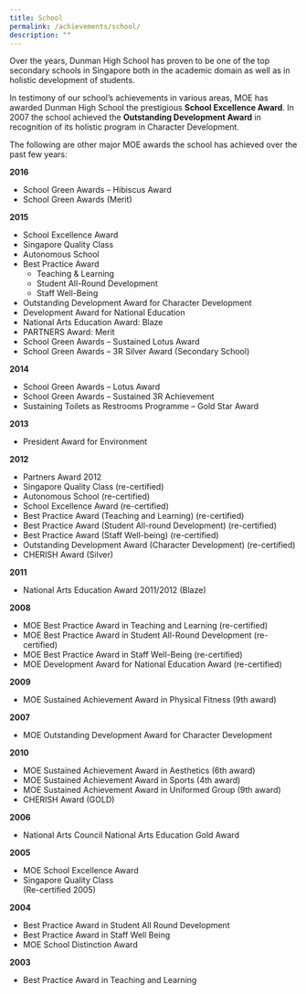 ```yaml
---
title: School
permalink: /achievements/school/
description: ""
---
```

Over the years, Dunman High School has proven to be one of the top secondary schools in Singapore both in the academic domain as well as in holistic development of students.

In testimony of our school’s achievements in various areas, MOE has awarded Dunman High School the prestigious **School Excellence Award**. In 2007 the school achieved the **Outstanding Development Award** in recognition of its holistic program in Character Development.

The following are other major MOE awards the school has achieved over the past few years:

**2016**

*   School Green Awards – Hibiscus Award
*   School Green Awards (Merit)

**2015**

*   School Excellence Award
*   Singapore Quality Class
*   Autonomous School
*   Best Practice Award
    *   Teaching & Learning
    *   Student All-Round Development
    *   Staff Well-Being
*   Outstanding Development Award for Character Development
*   Development Award for National Education
*   National Arts Education Award: Blaze
*   PARTNERS Award: Merit
*   School Green Awards – Sustained Lotus Award
*   School Green Awards – 3R Silver Award (Secondary School)

**2014**

*   School Green Awards – Lotus Award
*   School Green Awards – Sustained 3R Achievement
*   Sustaining Toilets as Restrooms Programme – Gold Star Award

**2013**

*   President Award for Environment

**2012**

*   Partners Award 2012
*   Singapore Quality Class (re-certified)
*   Autonomous School (re-certified)
*   School Excellence Award (re-certified)
*   Best Practice Award (Teaching and Learning) (re-certified)
*   Best Practice Award (Student All-round Development) (re-certified)
*   Best Practice Award (Staff Well-being) (re-certified)
*   Outstanding Development Award (Character Development) (re-certified)
*   CHERISH Award (Silver)

**2011**

*   National Arts Education Award 2011/2012 (Blaze)

**2008**

*   MOE Best Practice Award in Teaching and Learning (re-certified)
*   MOE Best Practice Award in Student All-Round Development (re-certified)
*   MOE Best Practice Award in Staff Well-Being (re-certified)
*   MOE Development Award for National Education Award (re-certified)

**2009**

*   MOE Sustained Achievement Award in Physical Fitness (9th award)

**2007**

*   MOE Outstanding Development Award for Character Development

**2010**

*   MOE Sustained Achievement Award in Aesthetics (6th award)
*   MOE Sustained Achievement Award in Sports (4th award)
*   MOE Sustained Achievement Award in Uniformed Group (9th award)
*   CHERISH Award (GOLD)

**2006**

*   National Arts Council National Arts Education Gold Award

**2005**

*   MOE School Excellence Award
*   Singapore Quality Class  
    (Re-certified 2005)

**2004**

*   Best Practice Award in Student All Round Development
*   Best Practice Award in Staff Well Being
*   MOE School Distinction Award

**2003**

*   Best Practice Award in Teaching and Learning